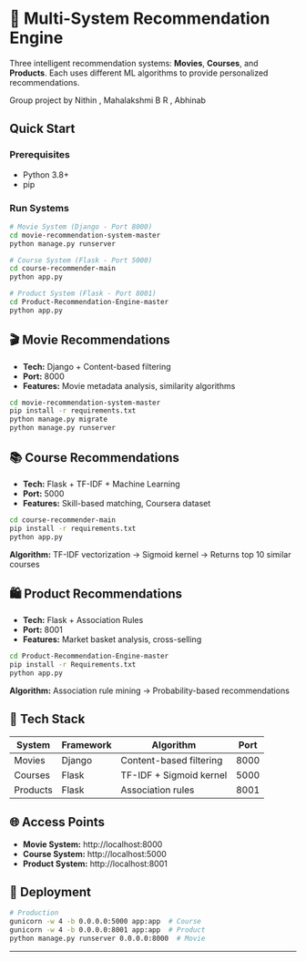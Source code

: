 # 🎯 Multi-System Recommendation Engine

Three intelligent recommendation systems: **Movies**, **Courses**, and **Products**. Each uses different ML algorithms to provide personalized recommendations.

Group project by Nithin , Mahalakshmi B R , Abhinab
##  Quick Start

### Prerequisites
- Python 3.8+
- pip

### Run Systems
```bash
# Movie System (Django - Port 8000)
cd movie-recommendation-system-master
python manage.py runserver

# Course System (Flask - Port 5000)
cd course-recommender-main
python app.py

# Product System (Flask - Port 8001)
cd Product-Recommendation-Engine-master
python app.py
```

## 🎬 Movie Recommendations
- **Tech:** Django + Content-based filtering
- **Port:** 8000
- **Features:** Movie metadata analysis, similarity algorithms

```bash
cd movie-recommendation-system-master
pip install -r requirements.txt
python manage.py migrate
python manage.py runserver
```

## 📚 Course Recommendations
- **Tech:** Flask + TF-IDF + Machine Learning
- **Port:** 5000
- **Features:** Skill-based matching, Coursera dataset

```bash
cd course-recommender-main
pip install -r requirements.txt
python app.py
```

**Algorithm:** TF-IDF vectorization → Sigmoid kernel → Returns top 10 similar courses

## 🛍️ Product Recommendations
- **Tech:** Flask + Association Rules
- **Port:** 8001
- **Features:** Market basket analysis, cross-selling

```bash
cd Product-Recommendation-Engine-master
pip install -r Requirements.txt
python app.py
```

**Algorithm:** Association rule mining → Probability-based recommendations

## 🔧 Tech Stack

| System | Framework | Algorithm | Port |
|--------|-----------|-----------|------|
| Movies | Django | Content-based filtering | 8000 |
| Courses | Flask | TF-IDF + Sigmoid kernel | 5000 |
| Products | Flask | Association rules | 8001 |

## 🌐 Access Points
- **Movie System:** http://localhost:8000
- **Course System:** http://localhost:5000
- **Product System:** http://localhost:8001

## 🚀 Deployment
```bash
# Production
gunicorn -w 4 -b 0.0.0.0:5000 app:app  # Course
gunicorn -w 4 -b 0.0.0.0:8001 app:app  # Product
python manage.py runserver 0.0.0.0:8000  # Movie
```

---
